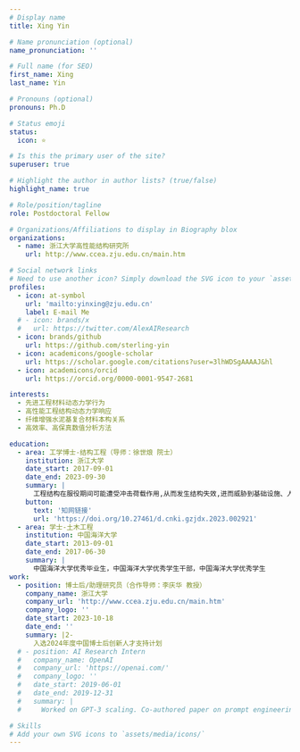```yaml
---
# Display name
title: Xing Yin

# Name pronunciation (optional)
name_pronunciation: ''

# Full name (for SEO)
first_name: Xing
last_name: Yin

# Pronouns (optional)
pronouns: Ph.D

# Status emoji
status:
  icon: ⭐

# Is this the primary user of the site?
superuser: true

# Highlight the author in author lists? (true/false)
highlight_name: true

# Role/position/tagline
role: Postdoctoral Fellow

# Organizations/Affiliations to display in Biography blox
organizations:
  - name: 浙江大学高性能结构研究所
    url: http://www.ccea.zju.edu.cn/main.htm

# Social network links
# Need to use another icon? Simply download the SVG icon to your `assets/media/icons/` folder.
profiles:
  - icon: at-symbol
    url: 'mailto:yinxing@zju.edu.cn'
    label: E-mail Me
  # - icon: brands/x
  #   url: https://twitter.com/AlexAIResearch
  - icon: brands/github
    url: https://github.com/sterling-yin
  - icon: academicons/google-scholar
    url: https://scholar.google.com/citations?user=3lhWDSgAAAAJ&hl
  - icon: academicons/orcid
    url: https://orcid.org/0000-0001-9547-2681

interests:
  - 先进工程材料动态力学行为
  - 高性能工程结构动态力学响应
  - 纤维增强水泥基复合材料本构关系
  - 高效率、高保真数值分析方法

education:
  - area: 工学博士-结构工程（导师：徐世烺 院士）
    institution: 浙江大学
    date_start: 2017-09-01
    date_end: 2023-09-30
    summary: |
      工程结构在服役期间可能遭受冲击荷载作用,从而发生结构失效,进而威胁到基础设施、人员和设备的安全。混凝土是目前工程结构中使用最广泛的人造建筑材料,但其在冲击荷载作用下极易发生开坑、层裂和震塌等破坏现象。为切实提升工程结构的抗冲击性能,可从材料和结构两个方面入手。在材料方面,可使用高性能纤维混凝土材料取代普通混凝土,其中超高韧性水泥基复合材料(UHTCC)和活性粉末混凝土(RPC)是这类材料的典型代表。在结构方面,使用功能梯度复合结构能够充分发挥高性能材料的优势,从而提高结构性能。 本文研究工作围绕由具有高强特性的RPC和具有高韧特性的UHTCC组合而成的“强”-“韧”阻抗递减功能梯度复合板的冲击性能,综合使用试验研究、理论分析和数值模拟等手段,分别从材料层次、界面层次和构件层次开展讨论,本文的主要研究内容如下: 首先,在材料层次的材料动态力学行为的数值描述方面,本文对UHTCC的CSC和KCC本构模型进行了全面系统的研究,得到了适用于进行材料结构整体响应和局部响应分析的模型参数,提出了单元尺寸正则化问题和不同强度材料参数计算问题的处理方法,并结合相关的低速冲击、爆炸和侵彻等试验结果对标定后参数进行了验证。 其次,在材料层次的应力波传播方面,本文试验测试了应力波在UHTCC中的传播行为,发现压缩应力波在UHTCC的传播过程中具有显著的衰减现象,并结合光滑粒子伽辽金方法数值分析、多项式混沌展开方法和全局敏感性分析方法对影响应力波传播响应的相关不确定性材料参数进行了定量评估。 第三,在界面层次方面,由于界面是功能梯度复合结构的薄弱环节,本文基于混凝土断裂力学的相关原理提出了双材料界面剪切断裂性能测试新方法,并结合使用J积分方法理论推导、线弹性断裂力学数值分析、试验研究和数字图像相关技术分析等手段对该种界面剪切断裂性能测试方法进行了全面的评估。研究了浇筑工艺对UHTCC/RPC界面剪切性能的影响。研究发现使用湿法浇筑的UHTCC/RPC界面具有优异的性能表现。 第四,在构件层次的结构动态响应方面,本文基于功能梯度结构概念和应力波传播理论,设计了“强”-“韧”阻抗递减的UHTCC-RPC复合板,并使用落锤试验测试了复合板的在不同落重和落距下的动态响应。还结合使用双自由度质量-弹簧模型和数值仿真方法进行了相关的分析工作。研究发现UHTCC-RPC复合板具有优异的抗多次冲击性能,复合板在多次冲击下的跨中残余挠度小于RPC板。 最后,本文结合前序研究结果,从UHTCC的多尺度细观数值模型在层裂试验中的应用和使用压力-冲量曲线方法分析UHTCC-RPC复合板的爆炸响应两个方面对UHTCC材料及其复合结构的动态力学行为和响应开展了进一步的讨论。研究发现在压力和冲量相同的情况下,应力波的形状会显著影响材料的层裂失效行为。而使用单自由度质量-弹簧模型计算得到的UHTCC-RPC复合板的压力-冲量曲线具有较高的准确性和实用性。 本文研究的UHTCC-RPC功能梯度复合结构有望大幅提升工程结构的抗冲击性能,并在基础设施和防护工程中具有潜在的应用前景。 
    button:
      text: '知网链接'
      url: 'https://doi.org/10.27461/d.cnki.gzjdx.2023.002921'
  - area: 学士-土木工程
    institution: 中国海洋大学
    date_start: 2013-09-01
    date_end: 2017-06-30
    summary: |
      中国海洋大学优秀毕业生，中国海洋大学优秀学生干部，中国海洋大学优秀学生
work:
  - position: 博士后/助理研究员（合作导师：李庆华 教授）
    company_name: 浙江大学
    company_url: 'http://www.ccea.zju.edu.cn/main.htm'
    company_logo: ''
    date_start: 2023-10-18
    date_end: ''
    summary: |2-
      入选2024年度中国博士后创新人才支持计划
  # - position: AI Research Intern
  #   company_name: OpenAI
  #   company_url: 'https://openai.com/'
  #   company_logo: ''
  #   date_start: 2019-06-01
  #   date_end: 2019-12-31
  #   summary: |
  #     Worked on GPT-3 scaling. Co-authored paper on prompt engineering.

# Skills
# Add your own SVG icons to `assets/media/icons/`
---
```

